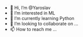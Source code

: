 - 👋 Hi, I’m @Yaroslav
- 👀 I’m interested in ML
- 🌱 I’m currently learning Python
- 💞️ I’m looking to collaborate on ...
- 📫 How to reach me ...

<!---
Yar-oslav/Yar-oslav is a ✨ special ✨ repository because its `README.md` (this file) appears on your GitHub profile.
You can click the Preview link to take a look at your changes.
--->
